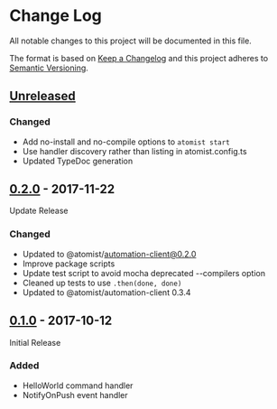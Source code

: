 # Change Log

All notable changes to this project will be documented in this file.

The format is based on [Keep a Changelog](http://keepachangelog.com/)
and this project adheres to [Semantic Versioning](http://semver.org/).

## [Unreleased][]

[Unreleased]: https://github.com/atomist/automation-seed-ts/compare/0.2.0...HEAD

### Changed

-   Add no-install and no-compile options to `atomist start`
-   Use handler discovery rather than listing in atomist.config.ts
-   Updated TypeDoc generation

## [0.2.0][] - 2017-11-22

[0.2.0]: https://github.com/atomist/automation-seed-ts/compare/0.1.0...0.2.0

Update Release

### Changed

-   Updated to @atomist/automation-client@0.2.0
-   Improve package scripts
-   Update test script to avoid mocha deprecated --compilers option
-   Cleaned up tests to use `.then(done, done)`
-   Updated to @atomist/automation-client 0.3.4

## [0.1.0][] - 2017-10-12

Initial Release

[0.1.0]: https://github.com/atomist/automation-seed-ts/tree/0.1.0

### Added

-   HelloWorld command handler
-   NotifyOnPush event handler
